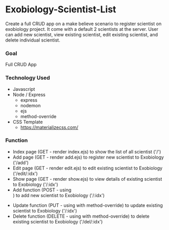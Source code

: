 # Exobiology-Scientist-List
Create a full CRUD app on a make believe scenario to register scientist on exobiology project.
It come with a default 2 scientists at the server.
User can add new scientist, view existing scientist, edit existing scientist, and delete individual scientist.

### Goal
Full CRUD App

### Technology Used
- Javascript
- Node / Express
  - express
  - nodemon
  - ejs
  - method-override
- CSS Template
  - https://materializecss.com/

### Function
- Index page (GET - render index.ejs) to show the list of all scientist ('/')
- Add page (GET - render add.ejs) to register new scientist to Exobiology ('/add')
- Edit page (GET - render edit.ejs) to edit existing scientist to Exobiology ('/edit/:idx')
- Show page (GET - render show.ejs) to view details of existing scientist to Exobiology ('/:idx')
- Add function (POST - using <form>) to add new scientist to Exobiology ('/:idx')
- Update function (PUT - using <form> with method-override) to update existing scientist to Exobiology ('/:idx')
- Delete function (DELETE - using <form> with method-override) to delete existing scientist to Exobiology ('/del/:idx')
